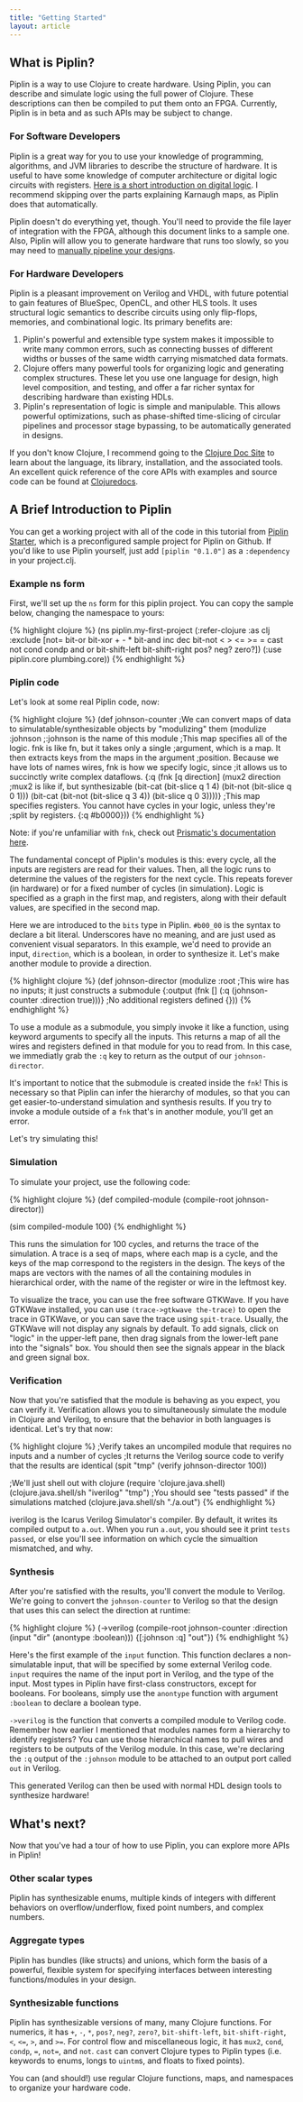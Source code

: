 ```yaml
---
title: "Getting Started"
layout: article
---
```

## What is Piplin?

Piplin is a way to use Clojure to create hardware. Using Piplin, you can describe and simulate logic using the full power of Clojure. These descriptions can then be compiled to put them onto an FPGA. Currently, Piplin is in beta and as such APIs may be subject to change.

### For Software Developers

Piplin is a great way for you to use your knowledge of programming, algorithms, and JVM libraries to describe the structure of hardware. It is useful to have some knowledge of computer architecture or digital logic circuits with registers. [Here is a short introduction on digital logic](http://www.swarthmore.edu/NatSci/echeeve1/Ref/Digital/DigitalIntro.html). I recommend skipping over the parts explaining Karnaugh maps, as Piplin does that automatically.

Piplin doesn't do everything yet, though. You'll need to provide the file layer of integration with the FPGA, although this document links to a sample one. Also, Piplin will allow you to generate hardware that runs too slowly, so you may need to [manually pipeline your designs](http://www.cs.iastate.edu/~prabhu/Tutorial/PIPELINE/pipe_title.html).

### For Hardware Developers

Piplin is a pleasant improvement on Verilog and VHDL, with future potential to gain features of BlueSpec, OpenCL, and other HLS tools. It uses structural logic semantics to describe circuits using only flip-flops, memories, and combinational logic. Its primary benefits are:

1. Piplin's powerful and extensible type system makes it impossible to write many common errors, such as connecting busses of different widths or busses of the same width carrying mismatched data formats.
2. Clojure offers many powerful tools for organizing logic and generating complex structures. These let you use one language for design, high level composition, and testing, and offer a far richer syntax for describing hardware than existing HDLs.
3. Piplin's representation of logic is simple and manipulable. This allows powerful optimizations, such as phase-shifted time-slicing of circular pipelines and processor stage bypassing, to be automatically generated in designs.

If you don't know Clojure, I recommend going to the [Clojure Doc Site](http://clojure-doc.org) to learn about the language, its library, installation, and the associated tools. An excellent quick reference of the core APIs with examples and source code can be found at [Clojuredocs](http://clojuredocs.org/quickref/Clojure%20Core).

## A Brief Introduction to Piplin

You can get a working project with all of the code in this tutorial from [Piplin Starter](https://github.com/dgrnbrg/piplin-starter), which is a preconfigured sample project for Piplin on Github. If you'd like to use Piplin yourself, just add `[piplin "0.1.0"]` as a `:dependency` in your project.clj.

### Example ns form

First, we'll set up the `ns` form for this piplin project. You can copy the sample below, changing the namespace to yours:

{% highlight clojure %}
(ns piplin.my-first-project
  (:refer-clojure :as clj :exclude [not= bit-or bit-xor + - * bit-and inc dec bit-not < > <= >= = cast not cond condp and or bit-shift-left bit-shift-right pos? neg? zero?])
  (:use piplin.core plumbing.core))
{% endhighlight %}

### Piplin code

Let's look at some real Piplin code, now:

{% highlight clojure %}
(def johnson-counter
  ;We can convert maps of data to simulatable/synthesizable objects by "modulizing" them
  (modulize :johnson ;:johnson is the name of this module
    ;This map specifies all of the logic. fnk is like fn, but it takes only a single
    ;argument, which is a map. It then extracts keys from the maps in the argument
    ;position. Because we have lots of names wires, fnk is how we specify logic, since
    ;it allows us to succinctly write complex dataflows.
    {:q (fnk [q direction]
             (mux2 direction ;mux2 is like if, but synthesizable
               (bit-cat
                 (bit-slice q 1 4)
                 (bit-not (bit-slice q 0 1)))
               (bit-cat
                 (bit-not (bit-slice q 3 4))
                 (bit-slice q 0 3))))}
    ;This map specifies registers. You cannot have cycles in your logic, unless they're
    ;split by registers.
    {:q #b0000}))
{% endhighlight %}

Note: if you're unfamiliar with `fnk`, check out [Prismatic's documentation here](https://github.com/Prismatic/plumbing#bring-on-defnk).

The fundamental concept of Piplin's modules is this: every cycle, all the inputs are registers are read for their values. Then, all the logic runs to determine the values of the registers for the next cycle. This repeats forever (in hardware) or for a fixed number of cycles (in simulation). Logic is specified as a graph in the first map, and registers, along with their default values, are specified in the second map.

Here we are introduced to the `bits` type in Piplin. `#b00_00` is the syntax to declare a bit literal. Underscores have no meaning, and are just used as convenient visual separators. In this example, we'd need to provide an input, `direction`, which is a boolean, in order to synthesize it. Let's make another module to provide a direction.

{% highlight clojure %}
(def johnson-director
  (modulize :root
    ;This wire has no inputs; it just constructs a submodule
    {:output (fnk []
                  (:q (johnson-counter :direction true)))}
    ;No additional registers defined
    {}))
{% endhighlight %}

To use a module as a submodule, you simply invoke it like a function, using keyword arguments to specify all the inputs. This returns a map of all the wires and registers defined in that module for you to read from. In this case, we immediatly grab the `:q` key to return as the output of our `johnson-director`.

It's important to notice that the submodule is created inside the `fnk`! This is necessary so that Piplin can infer the hierarchy of modules, so that you can get easier-to-understand simulation and synthesis results. If you try to invoke a module outside of a `fnk` that's in another module, you'll get an error.

Let's try simulating this!

### Simulation

To simulate your project, use the following code:

{% highlight clojure %}
(def compiled-module (compile-root johnson-director))

(sim compiled-module 100)
{% endhighlight %}

This runs the simulation for 100 cycles, and returns the trace of the simulation. A trace is a seq of maps, where each map is a cycle, and the keys of the map correspond to the registers in the design. The keys of the maps are vectors with the names of all the containing modules in hierarchical order, with the name of the register or wire in the leftmost key.

To visualize the trace, you can use the free software GTKWave. If you have GTKWave installed, you can use `(trace->gtkwave the-trace)` to open the trace in GTKWave, or you can save the trace using `spit-trace`. Usually, the GTKWave will not display any signals by default. To add signals, click on "logic" in the upper-left pane, then drag signals from the lower-left pane into the "signals" box. You should then see the signals appear in the black and green signal box.

### Verification

Now that you're satisfied that the module is behaving as you expect, you can verify it. Verification allows you to simultaneously simulate the module in Clojure and Verilog, to ensure that the behavior in both languages is identical. Let's try that now:

{% highlight clojure %}
;Verify takes an uncompiled module that requires no inputs and a number of cycles
;It returns the Verilog source code to verify that the results are identical
(spit "tmp" (verify johnson-director 100))

;We'll just shell out with clojure
(require 'clojure.java.shell)
(clojure.java.shell/sh "iverilog" "tmp")
;You should see "tests passed" if the simulations matched
(clojure.java.shell/sh "./a.out")
{% endhighlight %}

iverilog is the Icarus Verilog Simulator's compiler. By default, it writes its compiled output to `a.out`. When you run `a.out`, you should see it print `tests passed`, or else you'll see information on which cycle the simualtion mismatched, and why.

### Synthesis

After you're satisfied with the results, you'll convert the module to Verilog. We're going to convert the `johnson-counter` to Verilog so that the design that uses this can select the direction at runtime:

{% highlight clojure %}
(->verilog (compile-root johnson-counter
                         :direction (input "dir" (anontype :boolean)))
           {[:johnson :q] "out"})
{% endhighlight %}

Here's the first example of the `input` function. This function declares a non-simulatable input, that will be specified by some external Verilog code. `input` requires the name of the input port in Verilog, and the type of the input. Most types in Piplin have first-class constructors, except for booleans. For booleans, simply use the `anontype` function with argument `:boolean` to declare a boolean type.

`->verilog` is the function that converts a compiled module to Verilog code. Remember how earlier I mentioned that modules names form a hierarchy to identify registers? You can use those hierarchical names to pull wires and registers to be outputs of the Verilog module. In this case, we're declaring the `:q` output of the `:johnson` module to be attached to an output port called `out` in Verilog.

This generated Verilog can then be used with normal HDL design tools to synthesize hardware!

## What's next?

Now that you've had a tour of how to use Piplin, you can explore more APIs in Piplin!

### Other scalar types

Piplin has synthesizable enums, multiple kinds of integers with different behaviors on overflow/underflow, fixed point numbers, and complex numbers.

### Aggregate types

Piplin has bundles (like structs) and unions, which form the basis of a powerful, flexible system for specifying interfaces between interesting functions/modules in your design.

### Synthesizable functions

Piplin has synthesizable versions of many, many Clojure functions. For numerics, it has `+`, `-`, `*`, `pos?`, `neg?`, `zero?`, `bit-shift-left`, `bit-shift-right`, `<`, `<=`, `>`, and `>=`. For control flow and miscellaneous logic, it has `mux2`, `cond`, `condp`, `=`, `not=`, and `not`. `cast` can convert Clojure types to Piplin types (i.e. keywords to enums, longs to `uintm`s, and floats to fixed points).

You can (and should!) use regular Clojure functions, maps, and namespaces to organize your hardware code.
